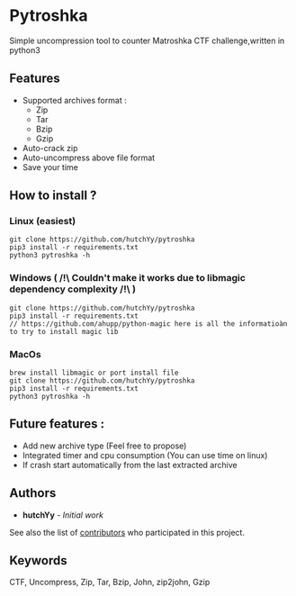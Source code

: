 # Pytroshka

Simple uncompression tool to counter Matroshka CTF challenge,written in python3

## Features

- Supported archives format :
    - Zip
    - Tar
    - Bzip
    - Gzip
- Auto-crack zip
- Auto-uncompress above file format
- Save your time



## How to install ?

### Linux (easiest)

    git clone https://github.com/hutchYy/pytroshka
    pip3 install -r requirements.txt
    python3 pytroshka -h

### Windows ( /!\ Couldn't make it works due to libmagic dependency complexity /!\\ )

    git clone https://github.com/hutchYy/pytroshka
    pip3 install -r requirements.txt
    // https://github.com/ahupp/python-magic here is all the informatioàn to try to install magic lib

### MacOs

    brew install libmagic or port install file
    git clone https://github.com/hutchYy/pytroshka
    pip3 install -r requirements.txt
    python3 pytroshka -h

## Future features :

- Add new archive type (Feel free to propose)
- Integrated timer and cpu consumption (You can use time on linux)
- If crash start automatically from the last extracted archive

## Authors

* **hutchYy** - *Initial work*

See also the list of [contributors](https://github.com/hutchYy/pytroshka/contributors) who participated in this project.

## Keywords

CTF, Uncompress, Zip, Tar, Bzip, John, zip2john, Gzip
